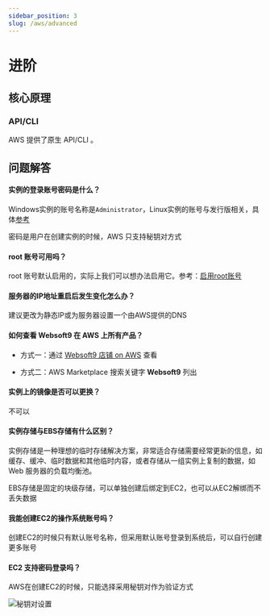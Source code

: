 ```yaml
---
sidebar_position: 3
slug: /aws/advanced
---
```


# 进阶

## 核心原理

### API/CLI

AWS 提供了原生 API/CLI 。  

## 问题解答

#### 实例的登录账号密码是什么？ 

Windows实例的账号名称是`Administrator`，Linux实例的账号与发行版相关，具体[参考](../user/cloud#osaccount)   

密码是用户在创建实例的时候，AWS 只支持秘钥对方式

#### root 账号可用吗？

root 账号默认启用的，实际上我们可以想办法启用它。参考：[启用root账号](#connectlinux)

#### 服务器的IP地址重启后发生变化怎么办？

建议更改为静态IP或为服务器设置一个由AWS提供的DNS

#### 如何查看 Websoft9 在 AWS 上所有产品？

* 方式一：通过 [Websoft9 店铺 on AWS](https://aws.amazon.com/marketplace/seller-profile?id=c639a579-182c-4d30-8578-4d4d89fba658) 查看

* 方式二：AWS Marketplace 搜索关键字 **Websoft9** 列出

#### 实例上的镜像是否可以更换？

不可以

#### 实例存储与EBS存储有什么区别？

实例存储是一种理想的临时存储解决方案，非常适合存储需要经常更新的信息，如缓存、缓冲、临时数据和其他临时内容，或者存储从一组实例上复制的数据，如 Web 服务器的负载均衡池。

EBS存储是固定的块级存储，可以单独创建后绑定到EC2，也可以从EC2解绑而不丢失数据

#### 我能创建EC2的操作系统账号吗？

创建EC2的时候只有默认账号名称，但采用默认账号登录到系统后，可以自行创建更多账号

#### EC2 支持密码登录吗？

AWS在创建EC2的时候，只能选择采用秘钥对作为验证方式

![秘钥对设置](https://libs.websoft9.com/Websoft9/DocsPicture/zh/aws/aws-ec2createpw-websoft9.png)
